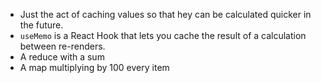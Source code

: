 - Just the act of caching values so that hey can be calculated quicker in the future.
- `useMemo` is a React Hook that lets you cache the result of a calculation between re-renders.
- A reduce with a sum
- A map multiplying by 100 every item